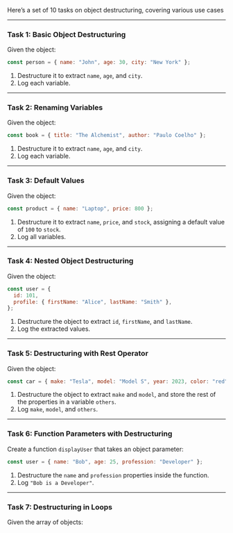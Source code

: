 Here’s a set of 10 tasks on object destructuring, covering various use cases
***

### Task 1: Basic Object Destructuring
Given the object:
```js
const person = { name: "John", age: 30, city: "New York" };
```

1. Destructure it to extract `name`, `age`, and `city`.
2. Log each variable.
***

### Task 2: Renaming Variables
Given the object:
```js
const book = { title: "The Alchemist", author: "Paulo Coelho" };
```

1. Destructure it to extract `name`, `age`, and `city`.
2. Log each variable.
***

### Task 3: Default Values
Given the object:
```js
const product = { name: "Laptop", price: 800 };
```

1. Destructure it to extract `name`, `price`, and `stock`, assigning a default value of `100` to `stock`.
2. Log all variables.
***

### Task 4: Nested Object Destructuring
Given the object:
```js
const user = {
  id: 101,
  profile: { firstName: "Alice", lastName: "Smith" },
};
```

1. Destructure the object to extract `id`, `firstName`, and `lastName`.
2. Log the extracted values.
***

### Task 5: Destructuring with Rest Operator
Given the object:
```js
const car = { make: "Tesla", model: "Model S", year: 2023, color: "red" };
```

1. Destructure the object to extract `make` and `model`, and store the rest of the properties in a variable `others`.
2. Log `make`, `model`, and `others`.
***

### Task 6: Function Parameters with Destructuring
Create a function `displayUser` that takes an object parameter:
```js
const user = { name: "Bob", age: 25, profession: "Developer" };
```

1. Destructure the `name` and `profession` properties inside the function.
2. Log `"Bob is a Developer"`.
***

### Task 7: Destructuring in Loops
Given the array of objects:
```
```